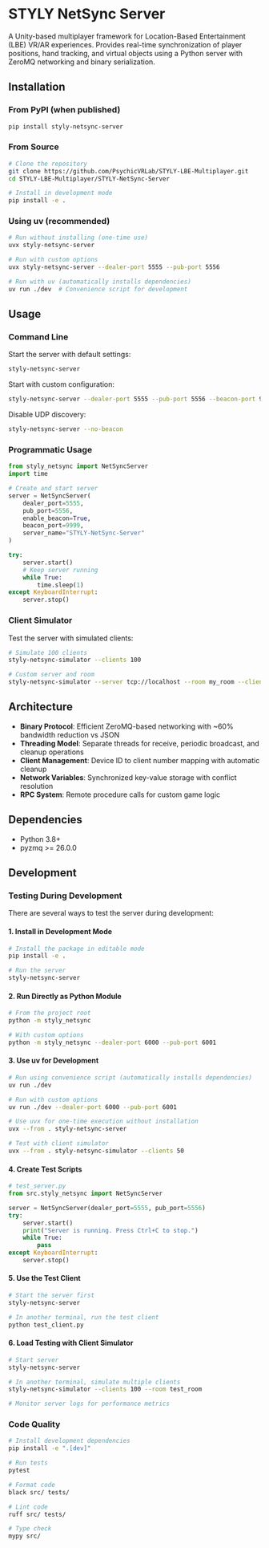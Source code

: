 # STYLY NetSync Server

A Unity-based multiplayer framework for Location-Based Entertainment (LBE) VR/AR experiences. Provides real-time synchronization of player positions, hand tracking, and virtual objects using a Python server with ZeroMQ networking and binary serialization.

## Installation

### From PyPI (when published)
```bash
pip install styly-netsync-server
```

### From Source
```bash
# Clone the repository
git clone https://github.com/PsychicVRLab/STYLY-LBE-Multiplayer.git
cd STYLY-LBE-Multiplayer/STYLY-NetSync-Server

# Install in development mode
pip install -e .
```

### Using uv (recommended)
```bash
# Run without installing (one-time use)
uvx styly-netsync-server

# Run with custom options
uvx styly-netsync-server --dealer-port 5555 --pub-port 5556

# Run with uv (automatically installs dependencies)
uv run ./dev  # Convenience script for development
```

## Usage

### Command Line

Start the server with default settings:
```bash
styly-netsync-server
```

Start with custom configuration:
```bash
styly-netsync-server --dealer-port 5555 --pub-port 5556 --beacon-port 9999 --name "My-Server"
```

Disable UDP discovery:
```bash
styly-netsync-server --no-beacon
```

### Programmatic Usage

```python
from styly_netsync import NetSyncServer
import time

# Create and start server
server = NetSyncServer(
    dealer_port=5555,
    pub_port=5556,
    enable_beacon=True,
    beacon_port=9999,
    server_name="STYLY-NetSync-Server"
)

try:
    server.start()
    # Keep server running
    while True:
        time.sleep(1)
except KeyboardInterrupt:
    server.stop()
```

### Client Simulator

Test the server with simulated clients:
```bash
# Simulate 100 clients
styly-netsync-simulator --clients 100

# Custom server and room
styly-netsync-simulator --server tcp://localhost --room my_room --clients 50
```

## Architecture

- **Binary Protocol**: Efficient ZeroMQ-based networking with ~60% bandwidth reduction vs JSON
- **Threading Model**: Separate threads for receive, periodic broadcast, and cleanup operations
- **Client Management**: Device ID to client number mapping with automatic cleanup
- **Network Variables**: Synchronized key-value storage with conflict resolution
- **RPC System**: Remote procedure calls for custom game logic

## Dependencies

- Python 3.8+
- pyzmq >= 26.0.0

## Development

### Testing During Development

There are several ways to test the server during development:

#### 1. Install in Development Mode
```bash
# Install the package in editable mode
pip install -e .

# Run the server
styly-netsync-server
```

#### 2. Run Directly as Python Module
```bash
# From the project root
python -m styly_netsync

# With custom options
python -m styly_netsync --dealer-port 6000 --pub-port 6001
```

#### 3. Use uv for Development
```bash
# Run using convenience script (automatically installs dependencies)
uv run ./dev

# Run with custom options
uv run ./dev --dealer-port 6000 --pub-port 6001

# Use uvx for one-time execution without installation
uvx --from . styly-netsync-server

# Test with client simulator
uvx --from . styly-netsync-simulator --clients 50
```

#### 4. Create Test Scripts
```python
# test_server.py
from src.styly_netsync import NetSyncServer

server = NetSyncServer(dealer_port=5555, pub_port=5556)
try:
    server.start()
    print("Server is running. Press Ctrl+C to stop.")
    while True:
        pass
except KeyboardInterrupt:
    server.stop()
```

#### 5. Use the Test Client
```bash
# Start the server first
styly-netsync-server

# In another terminal, run the test client
python test_client.py
```

#### 6. Load Testing with Client Simulator
```bash
# Start server
styly-netsync-server

# In another terminal, simulate multiple clients
styly-netsync-simulator --clients 100 --room test_room

# Monitor server logs for performance metrics
```

### Code Quality

```bash
# Install development dependencies
pip install -e ".[dev]"

# Run tests
pytest

# Format code
black src/ tests/

# Lint code
ruff src/ tests/

# Type check
mypy src/
```
